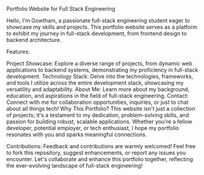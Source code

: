Portfolio Website for Full Stack Engineering

Hello, I'm Gowtham, a passionate full-stack engineering student eager to showcase my skills and projects. This portfolio website serves as a platform to exhibit my journey in full-stack development, from frontend design to backend architecture.

Features:

Project Showcase: Explore a diverse range of projects, from dynamic web applications to backend systems, demonstrating my proficiency in full-stack development.
Technology Stack: Delve into the technologies, frameworks, and tools I utilize across the entire development stack, showcasing my versatility and adaptability.
About Me: Learn more about my background, education, and aspirations in the field of full-stack engineering.
Contact: Connect with me for collaboration opportunities, inquiries, or just to chat about all things tech!
Why This Portfolio?
This website isn't just a collection of projects; it's a testament to my dedication, problem-solving skills, and passion for building robust, scalable applications. Whether you're a fellow developer, potential employer, or tech enthusiast, I hope my portfolio resonates with you and sparks meaningful connections.

Contributions:
Feedback and contributions are warmly welcomed! Feel free to fork this repository, suggest enhancements, or report any issues you encounter. Let's collaborate and enhance this portfolio together, reflecting the ever-evolving landscape of full-stack engineering!
